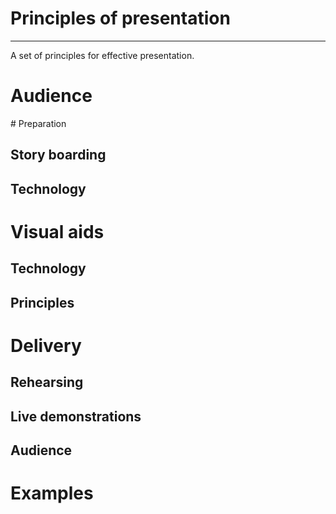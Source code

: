# Principles of presentation

---

A set of principles for effective presentation.

# Audience

# Preparation

## Story boarding
## Technology

# Visual aids

## Technology
## Principles

# Delivery

## Rehearsing
## Live demonstrations
## Audience

# Examples

